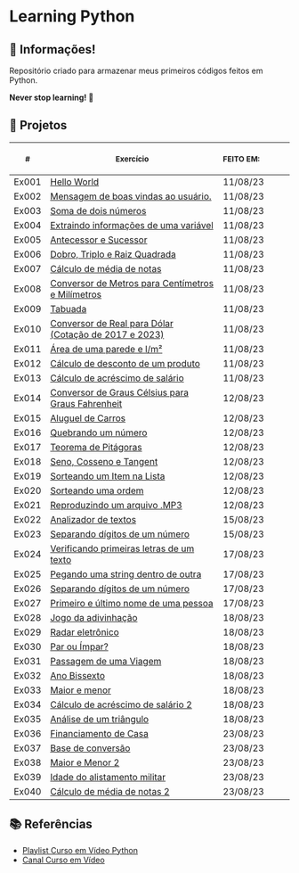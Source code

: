 # Learning Python

## 📖 Informações!

Repositório criado para armazenar meus primeiros códigos feitos em Python.

<strong>Never stop learning! 💭</strong>

## 📂 Projetos

<table>
    <thead>
        <tr>
            <th align="center">
                <img width="20" height="1"> 
                <p>
                    <small>#</small>
                </p>
            </th>
            <th align="center">
                <img width="300" height="1"> 
                <p> 
                    <small>
                        Exercício
                    </small>
                </p>
            </th>
            <th align="left">
                <img width="140" height="1">
                <p align="left"> 
                    <small>
                    FEITO EM:
                    </small>
                </p>
            </th>
        </tr>
    </thead>
    <tbody>
        <tr>
            <td>Ex001</td>
            <td><a href="./tasks">Hello World</a></td>
            <td>11/08/23</td>
        </tr>
        <tr>
            <td>Ex002</td>
            <td><a href="./tasks">Mensagem de boas vindas ao usuário.</a></td>
            <td>11/08/23</td>
        </tr>
        <tr>
            <td>Ex003</td>
            <td><a href="./tasks">Soma de dois números</a></td>
            <td>11/08/23</td>
        </tr>
        <tr>
            <td>Ex004</td>
            <td><a href="./tasks">Extraindo informações de uma variável</a></td>
            <td>11/08/23</td>
        </tr>
        <tr>
            <td>Ex005</td>
            <td><a href="./tasks">Antecessor e Sucessor</a></td>
            <td>11/08/23</td>
        </tr>
        <tr>
            <td>Ex006</td>
            <td><a href="./tasks">Dobro, Triplo e Raiz Quadrada</a></td>
            <td>11/08/23</td>
        </tr>
        <tr>
            <td>Ex007</td>
            <td><a href="./tasks">Cálculo de média de notas</a></td>
            <td>11/08/23</td>
        </tr>
        <tr>
            <td>Ex008</td>
            <td><a href="./tasks">Conversor de Metros para Centímetros e Milímetros</a></td>
            <td>11/08/23</td>
        </tr>
        <tr>
            <td>Ex009</td>
            <td><a href="./tasks">Tabuada</a></td>
            <td>11/08/23</td>
        </tr>
        <tr>
            <td>Ex010</td>
            <td><a href="./tasks">Conversor de Real para Dólar (Cotação de 2017 e 2023)</a></td>
            <td>11/08/23</td>
        </tr>
        <tr>
            <td>Ex011</td>
            <td><a href="./tasks">Área de uma parede e l/m²</a></td>
            <td>11/08/23</td>
        </tr>
        <tr>
            <td>Ex012</td>
            <td><a href="./tasks">Cálculo de desconto de um produto</a></td>
            <td>11/08/23</td>
        </tr>
        <tr>
            <td>Ex013</td>
            <td><a href="./tasks">Cálculo de acréscimo de salário</a></td>
            <td>11/08/23</td>
        </tr>
        <tr>
            <td>Ex014</td>
            <td><a href="./tasks">Conversor de Graus Célsius para Graus Fahrenheit</a></td>
            <td>12/08/23</td>
        </tr>
        <tr>
            <td>Ex015</td>
            <td><a href="./tasks">Aluguel de Carros</a></td>
            <td>12/08/23</td>
        </tr>
        <tr>
            <td>Ex016</td>
            <td><a href="./tasks">Quebrando um número</a></td>
            <td>12/08/23</td>
        </tr>
        <tr>
            <td>Ex017</td>
            <td><a href="./tasks">Teorema de Pitágoras</a></td>
            <td>12/08/23</td>
        </tr>
        <tr>
            <td>Ex018</td>
            <td><a href="./tasks">Seno, Cosseno e Tangent</a></td>
            <td>12/08/23</td>
        </tr>
        <tr>
            <td>Ex019</td>
            <td><a href="./tasks">Sorteando um Item na Lista</a></td>
            <td>12/08/23</td>
        </tr>
        <tr>
            <td>Ex020</td>
            <td><a href="./tasks">Sorteando uma ordem</a></td>
            <td>12/08/23</td>
        </tr>
        <tr>
            <td>Ex021</td>
            <td><a href="./tasks/ex021/">Reproduzindo um arquivo .MP3</a></td>
            <td>12/08/23</td>
        </tr>
        <tr>
            <td>Ex022</td>
            <td><a href="./tasks">Analizador de textos</a></td>
            <td>15/08/23</td>
        </tr>
        <tr>
            <td>Ex023</td>
            <td><a href="./tasks">Separando dígitos de um número</a></td>
            <td>15/08/23</td>
        </tr>
        <tr>
            <td>Ex024</td>
            <td><a href="./tasks">Verificando primeiras letras de um texto</a></td>
            <td>17/08/23</td>
        </tr>
        <tr>
            <td>Ex025</td>
            <td><a href="./tasks">Pegando uma string dentro de outra</a></td>
            <td>17/08/23</td>
        </tr>
        <tr>
            <td>Ex026</td>
            <td><a href="./tasks">Separando dígitos de um número</a></td>
            <td>17/08/23</td>
        </tr>
        <tr>
            <td>Ex027</td>
            <td><a href="./tasks">Primeiro e último nome de uma pessoa</a></td>
            <td>17/08/23</td>
        </tr>
        <tr>
            <td>Ex028</td>
            <td><a href="./tasks">Jogo da adivinhação</a></td>
            <td>18/08/23</td>
        </tr>
        <tr>
            <td>Ex029</td>
            <td><a href="./tasks">Radar eletrônico</a></td>
            <td>18/08/23</td>
        </tr>
        <tr>
            <td>Ex030</td>
            <td><a href="./tasks">Par ou Ímpar?</a></td>
            <td>18/08/23</td>
        </tr>
        <tr>
            <td>Ex031</td>
            <td><a href="./tasks">Passagem de uma Viagem</a></td>
            <td>18/08/23</td>
        </tr>
        <tr>
            <td>Ex032</td>
            <td><a href="./tasks">Ano Bissexto</a></td>
            <td>18/08/23</td>
        </tr>
        <tr>
            <td>Ex033</td>
            <td><a href="./tasks">Maior e menor</a></td>
            <td>18/08/23</td>
        </tr>
        <tr>
            <td>Ex034</td>
            <td><a href="./tasks">Cálculo de acréscimo de salário 2</a></td>
            <td>18/08/23</td>
        </tr>
        <tr>
            <td>Ex035</td>
            <td><a href="./tasks">Análise de um triângulo</a></td>
            <td>18/08/23</td>
        </tr>
        <tr>
            <td>Ex036</td>
            <td><a href="./tasks">Financiamento de Casa</a></td>
            <td>23/08/23</td>
        </tr>
        <tr>
            <td>Ex037</td>
            <td><a href="./tasks">Base de conversão</a></td>
            <td>23/08/23</td>
        </tr>
        <tr>
            <td>Ex038</td>
            <td><a href="./tasks">Maior e Menor 2</a></td>
            <td>23/08/23</td>
        </tr>
        <tr>
            <td>Ex039</td>
            <td><a href="./tasks">Idade do alistamento militar</a></td>
            <td>23/08/23</td>
        </tr>
        <tr>
            <td>Ex040</td>
            <td><a href="./tasks">Cálculo de média de notas 2</a></td>
            <td>23/08/23</td>
        </tr>
    </tbody>
</table>

## 📚 Referências

- [Playlist Curso em Vídeo Python](https://www.youtube.com/playlist?list=PLvE-ZAFRgX8hnECDn1v9HNTI71veL3oW0)
- [Canal Curso em Vídeo](https://www.youtube.com/@CursoemVideo)
